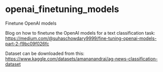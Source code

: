 # openai_finetuning_models
Finetune OpenAI models

Blog on how to finetune the OpenAI models for a text classification task: https://medium.com/@suhaschowdary9999/fine-tuning-openai-models-part-2-f9bc09f026fc


Dataset can be downloaded from this: <https://www.kaggle.com/datasets/amananandrai/ag-news-classification-dataset>
